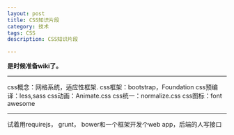 ```yaml
---
layout: post
title: CSS知识片段
category: 技术
tags: CSS
description: CSS知识片段

---
```


**是时候准备wiki了。**

---

css概念：网格系统，适应性框架.
css框架：bootstrap，Foundation
css预编译：less,sass
css动画：Animate.css
css统一：normalize.css
css图标：font awesome

---

试着用requirejs， grunt， bower和一个框架开发个web app，后端的人写接口